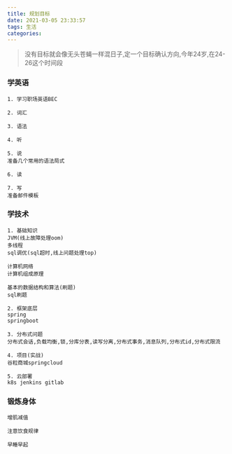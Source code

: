 ```yaml
---
title: 规划目标
date: 2021-03-05 23:33:57
tags: 生活
categories: 
---
```


> 没有目标就会像无头苍蝇一样混日子,定一个目标确认方向,今年24岁,在24-26这个时间段

### 学英语

```
1. 学习职场英语BEC

2. 词汇

3. 语法

4. 听

5. 说
准备几个常用的语法局式

6. 读

7. 写
准备邮件模板
```



### 学技术

```
1. 基础知识
JVM(线上故障处理oom)
多线程
sql调优(sql超时,线上问题处理top)

计算机网络
计算机组成原理

基本的数据结构和算法(刷题)
sql刷题

2. 框架底层
spring
springboot

3. 分布式问题
分布式会话,负载均衡,锁,分库分表,读写分离,分布式事务,消息队列,分布式id,分布式限流

4. 项目(实战)
谷粒商城springcloud

5. 云部署
k8s jenkins gitlab

```



### 锻炼身体

```
增肌减值

注意饮食规律

早睡早起

```



